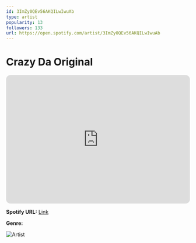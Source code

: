 ```yaml
---
id: 3ImZy0QEv56AKQILwIwuAb
type: artist
popularity: 13
followers: 133
url: https://open.spotify.com/artist/3ImZy0QEv56AKQILwIwuAb
---
```

# Crazy Da Original

<iframe style="border-radius:12px" src="https://open.spotify.com/embed/artist/3ImZy0QEv56AKQILwIwuAb" width="100%" height="352" frameBorder="0" allowfullscreen="" allow="autoplay; clipboard-write; encrypted-media; fullscreen; picture-in-picture" loading="lazy"></iframe>

**Spotify URL:** [Link](https://open.spotify.com/artist/3ImZy0QEv56AKQILwIwuAb)

**Genre:** 

![Artist](https://i.scdn.co/image/ab6761610000e5eb84850f97596c3306e5441ba1)
